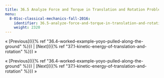```yaml
---
title: 36.5 Analyze Force and Torque in Translation and Rotation Problems
menu:
  8-01sc-classical-mechanics-fall-2016:
    identifier: 36.5-analyze-force-and-torque-in-translation-and-rotation-problems
    weight: 2320
---
```

« [Previous]({{% ref "36.4-worked-example-yoyo-pulled-along-the-ground" %}}) | [Next]({{% ref "37.1-kinetic-energy-of-translation-and-rotation" %}}) »

« [Previous]({{% ref "36.4-worked-example-yoyo-pulled-along-the-ground" %}}) | [Next]({{% ref "37.1-kinetic-energy-of-translation-and-rotation" %}}) »